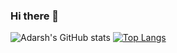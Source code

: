 ### Hi there 👋

<!--
**Adarsh-g-s/Adarsh-g-s** is a ✨ _special_ ✨ repository because its `README.md` (this file) appears on your GitHub profile.

Here are some ideas to get you started:

- 🔭 I’m currently working on ...
- 🌱 I’m currently learning ...
- 👯 I’m looking to collaborate on ...
- 🤔 I’m looking for help with ...
- 💬 Ask me about ...
- 📫 How to reach me: ...
- 😄 Pronouns: ...
- ⚡ Fun fact: ...
-->

<!-- [![Adarsh's GitHub stats](https://github-readme-stats.vercel.app/api?username=Adarsh-g-s)](https://github.com/Adarsh-g-s/github-readme-stats) -->

![Adarsh's GitHub stats](https://github-readme-stats.vercel.app/api?username=Adarsh-g-s&count_private=true&show_icons=true&theme=radical&hide=contribs,stars) [![Top Langs](https://github-readme-stats.vercel.app/api/top-langs/?username=Adarsh-g-s&langs_count=10&layout=compact)](https://github.com/Adarsh-g-s/github-readme-stats)

<!-- [![Top Langs](https://github-readme-stats.vercel.app/api/top-langs/?username=Adarsh-g-s&layout=compact)](https://github.com/Adarsh-g-s/github-readme-stats) -->



<!--  [![Top Langs](https://github-readme-stats.vercel.app/api/top-langs/?username=Adarsh-g-s&count_private=true)](https://github.com/Adarsh-g-s/github-readme-stats) -->


<!-- ![](https://img.shields.io/badge/<OS>-<Windows>-informational?style=flat&logo=<LOGO_NAME>&logoColor=white&color=2bbc8a)  -->
